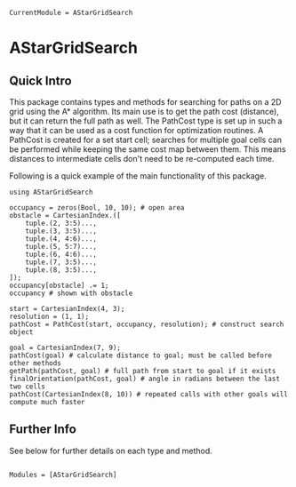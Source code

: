 ```@meta
CurrentModule = AStarGridSearch
```

# AStarGridSearch

## Quick Intro

This package contains types and methods for searching for paths on a 2D grid using the A* algorithm. Its main use is to get the path cost (distance), but it can return the full path as well. The PathCost type is set up in such a way that it can be used as a cost function for optimization routines. A PathCost is created for a set start cell; searches for multiple goal cells can be performed while keeping the same cost map between them. This means distances to intermediate cells don't need to be re-computed each time.

Following is a quick example of the main functionality of this package.

```@repl
using AStarGridSearch

occupancy = zeros(Bool, 10, 10); # open area
obstacle = CartesianIndex.([
    tuple.(2, 3:5)...,
    tuple.(3, 3:5)...,
    tuple.(4, 4:6)...,
    tuple.(5, 5:7)...,
    tuple.(6, 4:6)...,
    tuple.(7, 3:5)...,
    tuple.(8, 3:5)...,
]);
occupancy[obstacle] .= 1;
occupancy # shown with obstacle

start = CartesianIndex(4, 3);
resolution = (1, 1);
pathCost = PathCost(start, occupancy, resolution); # construct search object

goal = CartesianIndex(7, 9);
pathCost(goal) # calculate distance to goal; must be called before other methods
getPath(pathCost, goal) # full path from start to goal if it exists
finalOrientation(pathCost, goal) # angle in radians between the last two cells
pathCost(CartesianIndex(8, 10)) # repeated calls with other goals will compute much faster
```

## Further Info

See below for further details on each type and method.

```@index
```

```@autodocs
Modules = [AStarGridSearch]
```
